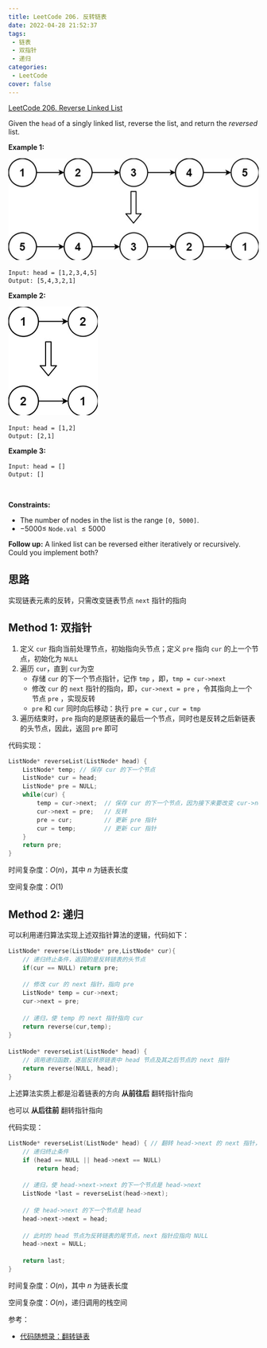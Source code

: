 ```yaml
---
title: LeetCode 206. 反转链表
date: 2022-04-28 21:52:37
tags: 
 - 链表
 - 双指针
 - 递归
categories:
 - LeetCode
cover: false
---
```



[LeetCode 206. Reverse Linked List](https://leetcode-cn.com/problems/reverse-linked-list/)

Given the `head` of a singly linked list, reverse the list, and return the *reversed* list.

**Example 1:**

![](LeetCode206-反转链表/1.png)

    Input: head = [1,2,3,4,5]
    Output: [5,4,3,2,1]


**Example 2:**

![](LeetCode206-反转链表/2.png)

    Input: head = [1,2]
    Output: [2,1]

**Example 3:**

    Input: head = []
    Output: []
 

**Constraints:**
 - The number of nodes in the list is the range `[0, 5000]`.
 - $- 5000 \le$ `Node.val` $\le 5000$
 

**Follow up:** A linked list can be reversed either iteratively or recursively. Could you implement both?

## 思路

实现链表元素的反转，只需改变链表节点 `next` 指针的指向


## Method 1: 双指针

1. 定义 `cur` 指向当前处理节点，初始指向头节点；定义 `pre` 指向 `cur` 的上一个节点，初始化为 `NULL`
2. 遍历 `cur`，直到 `cur`为空
    - 存储 `cur` 的下一个节点指针，记作 `tmp` ，即，`tmp = cur->next` 
    - 修改 `cur` 的 `next` 指针的指向，即，`cur->next = pre` ，令其指向上一个节点 `pre` ，实现反转
    - `pre` 和 `cur` 同时向后移动：执行 `pre = cur` , `cur = tmp`
3. 遍历结束时，`pre` 指向的是原链表的最后一个节点，同时也是反转之后新链表的头节点，因此，返回 `pre` 即可


代码实现：
```cpp
ListNode* reverseList(ListNode* head) {
    ListNode* temp; // 保存 cur 的下一个节点
    ListNode* cur = head;
    ListNode* pre = NULL;
    while(cur) {
        temp = cur->next;  // 保存 cur 的下一个节点，因为接下来要改变 cur->next
        cur->next = pre;   // 反转
        pre = cur;         // 更新 pre 指针
        cur = temp;        // 更新 cur 指针
    }
    return pre;
}
```

时间复杂度：$O(n)$，其中 $n$ 为链表长度

空间复杂度：$O(1)$


## Method 2: 递归

可以利用递归算法实现上述双指针算法的逻辑，代码如下：
```cpp
ListNode* reverse(ListNode* pre,ListNode* cur){
    // 递归终止条件，返回的是反转链表的头节点
    if(cur == NULL) return pre;

    // 修改 cur 的 next 指针，指向 pre
    ListNode* temp = cur->next;
    cur->next = pre;

    // 递归，使 temp 的 next 指针指向 cur
    return reverse(cur,temp);
}

ListNode* reverseList(ListNode* head) {
    // 调用递归函数，逐层反转原链表中 head 节点及其之后节点的 next 指针
    return reverse(NULL, head);
}
```

上述算法实质上都是沿着链表的方向 **从前往后** 翻转指针指向

也可以 **从后往前** 翻转指针指向

代码实现：

```cpp
ListNode* reverseList(ListNode* head) { // 翻转 head->next 的 next 指针，使其指向 head
    // 递归终止条件
    if (head == NULL || head->next == NULL)
        return head;
    
    // 递归，使 head->next->next 的下一个节点是 head->next
    ListNode *last = reverseList(head->next);

    // 使 head->next 的下一个节点是 head
    head->next->next = head;

    // 此时的 head 节点为反转链表的尾节点，next 指针应指向 NULL
    head->next = NULL;

    return last;
}
```

时间复杂度：$O(n)$，其中 $n$ 为链表长度

空间复杂度：$O(n)$，递归调用的栈空间

参考：
 - [代码随想录：翻转链表](https://www.programmercarl.com/0206.%E7%BF%BB%E8%BD%AC%E9%93%BE%E8%A1%A8.html)